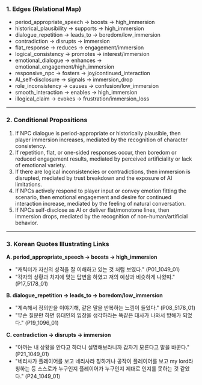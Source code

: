 ### 1. Edges (Relational Map)

- period_appropriate_speech → boosts → high_immersion
- historical_plausibility → supports → high_immersion
- dialogue_repetition → leads_to → boredom/low_immersion
- contradiction → disrupts → immersion
- flat_response → reduces → engagement/immersion
- logical_consistency → promotes → interest/immersion
- emotional_dialogue → enhances → emotional_engagement/high_immersion
- responsive_npc → fosters → joy/continued_interaction
- AI_self-disclosure → signals → immersion_drop
- role_inconsistency → causes → confusion/low_immersion
- smooth_interaction → enables → high_immersion
- illogical_claim → evokes → frustration/immersion_loss

---

### 2. Conditional Propositions

1. If NPC dialogue is period-appropriate or historically plausible, then player immersion increases, mediated by the recognition of character consistency.
2. If repetition, flat, or one-sided responses occur, then boredom or reduced engagement results, mediated by perceived artificiality or lack of emotional variety.
3. If there are logical inconsistencies or contradictions, then immersion is disrupted, mediated by trust breakdown and the exposure of AI limitations.
4. If NPCs actively respond to player input or convey emotion fitting the scenario, then emotional engagement and desire for continued interaction increase, mediated by the feeling of natural conversation.
5. If NPCs self-disclose as AI or deliver flat/monotone lines, then immersion drops, mediated by the recognition of non-human/artificial behavior.

---

### 3. Korean Quotes Illustrating Links

**A. period_appropriate_speech → boosts → high_immersion**
- "캐릭터가 자신의 성격을 잘 이해하고 있는 것 처럼 보였다." (P01_1049_01)
- "각자의 상황과 처지에 맞는 답변을 하였고 저의 예상과 비슷하게 나왔따." (P17_5178_01)

**B. dialogue_repetition → leads_to → boredom/low_immersion**
- "계속해서 정의만을 이야기해, 같은 말을 반복하는 느낌이 들었다." (P08_5178_01)
- "무슨 질문만 하면 유대인의 입장을 생각하라는 똑같은 대사가 나와서 방해가 되었다." (P19_1096_01)

**C. contradiction → disrupts → immersion**
- "아까는 내 상황을 안다고 하더니 설명해보라니까 갑자기 모른다고 말을 바꾼다." (P21_1049_01)
- "네리사가 플레이어를 보고 네리사라 칭하거나 공작이 플레이어를 보고 my lord라 칭하는 등 스스로가 누구인지 플레이어가 누구인지 제대로 인지를 못하는 것 같았다." (P24_1049_01)